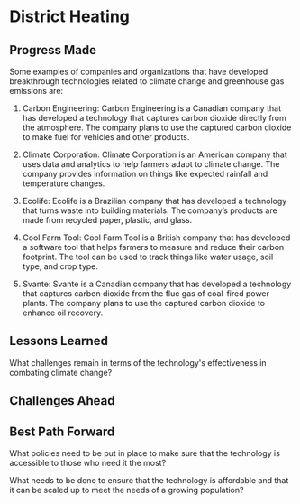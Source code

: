 # District Heating

## Progress Made



Some examples of companies and organizations that have developed breakthrough technologies related to climate change and greenhouse gas emissions are:

1. Carbon Engineering: Carbon Engineering is a Canadian company that has developed a technology that captures carbon dioxide directly from the atmosphere. The company plans to use the captured carbon dioxide to make fuel for vehicles and other products.

2. Climate Corporation: Climate Corporation is an American company that uses data and analytics to help farmers adapt to climate change. The company provides information on things like expected rainfall and temperature changes.

3. Ecolife: Ecolife is a Brazilian company that has developed a technology that turns waste into building materials. The company’s products are made from recycled paper, plastic, and glass.

4. Cool Farm Tool: Cool Farm Tool is a British company that has developed a software tool that helps farmers to measure and reduce their carbon footprint. The tool can be used to track things like water usage, soil type, and crop type.

5. Svante: Svante is a Canadian company that has developed a technology that captures carbon dioxide from the flue gas of coal-fired power plants. The company plans to use the captured carbon dioxide to enhance oil recovery.

## Lessons Learned



What challenges remain in terms of the technology's effectiveness in combating climate change?

## Challenges Ahead



## Best Path Forward



What policies need to be put in place to make sure that the technology is accessible to those who need it the most?

What needs to be done to ensure that the technology is affordable and that it can be scaled up to meet the needs of a growing population?

